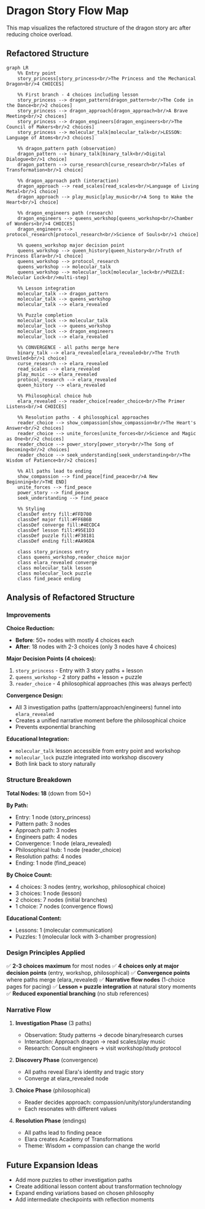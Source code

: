 # Dragon Story Flow Map

This map visualizes the refactored structure of the dragon story arc after reducing choice overload.

## Refactored Structure

```mermaid
graph LR
    %% Entry point
    story_princess[story_princess<br/>The Princess and the Mechanical Dragon<br/>4 CHOICES]

    %% First branch - 4 choices including lesson
    story_princess --> dragon_pattern[dragon_pattern<br/>The Code in the Dance<br/>2 choices]
    story_princess --> dragon_approach[dragon_approach<br/>A Brave Meeting<br/>2 choices]
    story_princess --> dragon_engineers[dragon_engineers<br/>The Council of Makers<br/>2 choices]
    story_princess --> molecular_talk[molecular_talk<br/>LESSON: Language of Atoms<br/>3 choices]

    %% dragon_pattern path (observation)
    dragon_pattern --> binary_talk[binary_talk<br/>Digital Dialogue<br/>1 choice]
    dragon_pattern --> curse_research[curse_research<br/>Tales of Transformation<br/>1 choice]

    %% dragon_approach path (interaction)
    dragon_approach --> read_scales[read_scales<br/>Language of Living Metal<br/>1 choice]
    dragon_approach --> play_music[play_music<br/>A Song to Wake the Heart<br/>1 choice]

    %% dragon_engineers path (research)
    dragon_engineers --> queens_workshop[queens_workshop<br/>Chamber of Wonders<br/>4 CHOICES]
    dragon_engineers --> protocol_research[protocol_research<br/>Science of Souls<br/>1 choice]

    %% queens_workshop major decision point
    queens_workshop --> queen_history[queen_history<br/>Truth of Princess Elara<br/>1 choice]
    queens_workshop --> protocol_research
    queens_workshop --> molecular_talk
    queens_workshop --> molecular_lock[molecular_lock<br/>PUZZLE: Molecular Lock<br/>multi-step]

    %% Lesson integration
    molecular_talk --> dragon_pattern
    molecular_talk --> queens_workshop
    molecular_talk --> elara_revealed

    %% Puzzle completion
    molecular_lock --> molecular_talk
    molecular_lock --> queens_workshop
    molecular_lock --> dragon_engineers
    molecular_lock --> elara_revealed

    %% CONVERGENCE - all paths merge here
    binary_talk --> elara_revealed[elara_revealed<br/>The Truth Unveiled<br/>1 choice]
    curse_research --> elara_revealed
    read_scales --> elara_revealed
    play_music --> elara_revealed
    protocol_research --> elara_revealed
    queen_history --> elara_revealed

    %% Philosophical choice hub
    elara_revealed --> reader_choice[reader_choice<br/>The Primer Listens<br/>4 CHOICES]

    %% Resolution paths - 4 philosophical approaches
    reader_choice --> show_compassion[show_compassion<br/>The Heart's Answer<br/>2 choices]
    reader_choice --> unite_forces[unite_forces<br/>Science and Magic as One<br/>2 choices]
    reader_choice --> power_story[power_story<br/>The Song of Becoming<br/>2 choices]
    reader_choice --> seek_understanding[seek_understanding<br/>The Wisdom of Patience<br/>2 choices]

    %% All paths lead to ending
    show_compassion --> find_peace[find_peace<br/>A New Beginning<br/>THE END]
    unite_forces --> find_peace
    power_story --> find_peace
    seek_understanding --> find_peace

    %% Styling
    classDef entry fill:#FFD700
    classDef major fill:#FF6B6B
    classDef converge fill:#4ECDC4
    classDef lesson fill:#95E1D3
    classDef puzzle fill:#F38181
    classDef ending fill:#AA96DA

    class story_princess entry
    class queens_workshop,reader_choice major
    class elara_revealed converge
    class molecular_talk lesson
    class molecular_lock puzzle
    class find_peace ending
```

## Analysis of Refactored Structure

### Improvements

**Choice Reduction:**
- **Before**: 50+ nodes with mostly 4 choices each
- **After**: 18 nodes with 2-3 choices (only 3 nodes have 4 choices)

**Major Decision Points (4 choices):**
1. `story_princess` - Entry with 3 story paths + lesson
2. `queens_workshop` - 2 story paths + lesson + puzzle
3. `reader_choice` - 4 philosophical approaches (this was always perfect)

**Convergence Design:**
- All 3 investigation paths (pattern/approach/engineers) funnel into `elara_revealed`
- Creates a unified narrative moment before the philosophical choice
- Prevents exponential branching

**Educational Integration:**
- `molecular_talk` lesson accessible from entry point and workshop
- `molecular_lock` puzzle integrated into workshop discovery
- Both link back to story naturally

### Structure Breakdown

**Total Nodes: 18** (down from 50+)

**By Path:**
- Entry: 1 node (story_princess)
- Pattern path: 3 nodes
- Approach path: 3 nodes
- Engineers path: 4 nodes
- Convergence: 1 node (elara_revealed)
- Philosophical hub: 1 node (reader_choice)
- Resolution paths: 4 nodes
- Ending: 1 node (find_peace)

**By Choice Count:**
- 4 choices: 3 nodes (entry, workshop, philosophical choice)
- 3 choices: 1 node (lesson)
- 2 choices: 7 nodes (initial branches)
- 1 choice: 7 nodes (convergence flows)

**Educational Content:**
- Lessons: 1 (molecular communication)
- Puzzles: 1 (molecular lock with 3-chamber progression)

### Design Principles Applied

✅ **2-3 choices maximum** for most nodes
✅ **4 choices only at major decision points** (entry, workshop, philosophical)
✅ **Convergence points** where paths merge (elara_revealed)
✅ **Narrative flow nodes** (1-choice pages for pacing)
✅ **Lesson + puzzle integration** at natural story moments
✅ **Reduced exponential branching** (no stub references)

### Narrative Flow

1. **Investigation Phase** (3 paths)
   - Observation: Study patterns → decode binary/research curses
   - Interaction: Approach dragon → read scales/play music
   - Research: Consult engineers → visit workshop/study protocol

2. **Discovery Phase** (convergence)
   - All paths reveal Elara's identity and tragic story
   - Converge at elara_revealed node

3. **Choice Phase** (philosophical)
   - Reader decides approach: compassion/unity/story/understanding
   - Each resonates with different values

4. **Resolution Phase** (endings)
   - All paths lead to finding peace
   - Elara creates Academy of Transformations
   - Theme: Wisdom + compassion can change the world

## Future Expansion Ideas

- Add more puzzles to other investigation paths
- Create additional lesson content about transformation technology
- Expand ending variations based on chosen philosophy
- Add intermediate checkpoints with reflection moments

